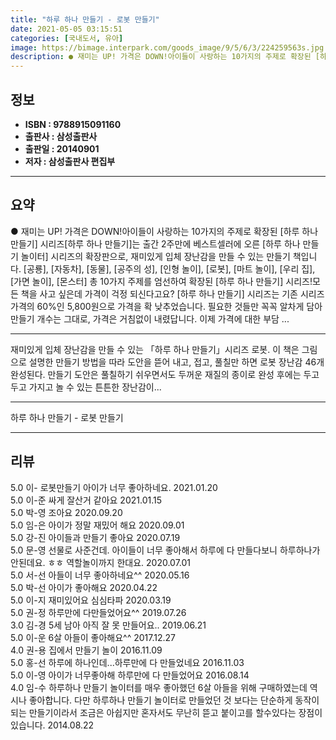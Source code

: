 ```yaml
---
title: "하루 하나 만들기 - 로봇 만들기"
date: 2021-05-05 03:15:51
categories: [국내도서, 유아]
image: https://bimage.interpark.com/goods_image/9/5/6/3/224259563s.jpg
description: ● 재미는 UP! 가격은 DOWN!아이들이 사랑하는 10가지의 주제로 확장된 [하루 하나 만들기] 시리즈[하루 하나 만들기]는 출간 2주만에 베스트셀러에 오른 [하루 하나 만들기 놀이터] 시리즈의 확장판으로, 재미있게 입체 장난감을 만들 수 있는 만들기 책입니다. [공룡], [자동차]
---
```


## **정보**

- **ISBN : 9788915091160**
- **출판사 : 삼성출판사**
- **출판일 : 20140901**
- **저자 : 삼성출판사 편집부**

------



## **요약**

●  재미는 UP! 가격은 DOWN!아이들이 사랑하는 10가지의 주제로 확장된 [하루 하나 만들기] 시리즈[하루 하나 만들기]는 출간 2주만에 베스트셀러에 오른 [하루 하나 만들기 놀이터] 시리즈의 확장판으로, 재미있게 입체 장난감을 만들 수 있는 만들기 책입니다. [공룡], [자동차], [동물], [공주의 성], [인형 놀이], [로봇], [마트 놀이], [우리 집], [가면 놀이], [몬스터] 총 10가지 주제를 엄선하여 확장된 [하루 하나 만들기] 시리즈!모든 책을 사고 싶은데 가격이 걱정 되신다고요? [하루 하나 만들기] 시리즈는 기존 시리즈 가격의 60%인 5,800원으로 가격을 확 낮추었습니다. 필요한 것들만 꼭꼭 알차게 담아 만들기 개수는 그대로, 가격은 거침없이 내렸답니다. 이제 가격에 대한 부담 ...

------

재미있게 입체 장난감을 만들 수 있는 「하루 하나 만들기」시리즈 로봇. 이 책은 그림으로 설명한 만들기 방법을 따라 도안을 뜯어 내고, 접고, 풀칠만 하면 로봇 장난감 46개 완성된다. 만들기 도안은 풀칠하기 쉬우면서도 두꺼운 재질의 종이로 완성 후에는 두고두고 가지고 놀 수 있는 튼튼한 장난감이... 

------


하루 하나 만들기 - 로봇 만들기 

------


## **리뷰** 

5.0 이- 로봇만들기 아이가 너무 좋아하네요. 2021.01.20 <br/>5.0 이-준 싸게 잘산거 같아요 2021.01.15 <br/>5.0 박-영 조아요 2020.09.20 <br/>5.0 임-은 아이가 정말 재밌어 해요 2020.09.01 <br/>5.0 강-진 아이들과 만들기 좋아요 2020.07.19 <br/>5.0 문-영 선물로 사준건데. 아이들이 너무 좋아해서 하루에 다 만들다보니 하루하나가 안된데요. ㅎㅎ 역할놀이까지 한대요.  2020.07.01 <br/>5.0 서-선 아들이 너무 좋아하네요^^ 2020.05.16 <br/>5.0 박-선 아이가 좋아해요  2020.04.22 <br/>5.0 이-지 재미있어요 심심타파 2020.03.19 <br/>5.0 권-정 하루만에 다만들었어요^^ 2019.07.26 <br/>3.0 김-경 5세 남아 아직 잘 못 만들어요.. 2019.06.21 <br/>5.0 이-운 6살 아들이 좋아해요^^ 2017.12.27 <br/>4.0 권-용 집에서 만들기 놀이 2016.11.09 <br/>5.0 홍-선 하루에 하나인데...하루만에 다 만들었네요 2016.11.03 <br/>5.0 이-영 아이가 너무좋아해 하루만에 다 만들었어요 2016.08.14 <br/>4.0 임-수 하루하나 만들기 놀이터를 매우 좋아했던 6살 아들을 위해 구매하였는데 역시나 좋아합니다. 다만 하루하나 만들기 놀이터로 만들었던 것 보다는 단순하게 동작이 되는 만들기이라서 조금은 아쉽지만 혼자서도 무난히 뜯고 붙이고를 할수있다는 장점이있습니다. 2014.08.22 <br/>